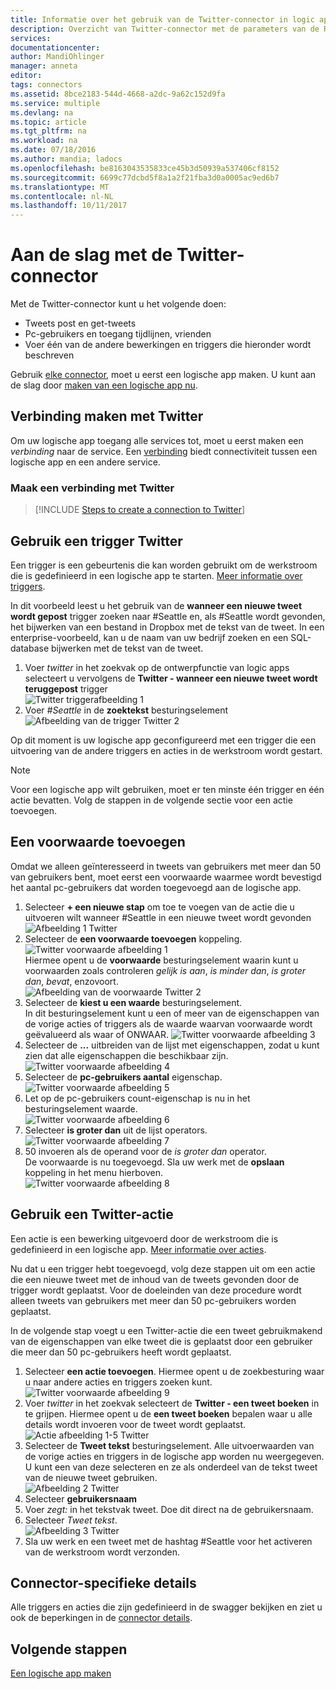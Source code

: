 ```yaml
---
title: Informatie over het gebruik van de Twitter-connector in logic apps | Microsoft Docs
description: Overzicht van Twitter-connector met de parameters van de REST-API
services: 
documentationcenter: 
author: MandiOhlinger
manager: anneta
editor: 
tags: connectors
ms.assetid: 8bce2183-544d-4668-a2dc-9a62c152d9fa
ms.service: multiple
ms.devlang: na
ms.topic: article
ms.tgt_pltfrm: na
ms.workload: na
ms.date: 07/18/2016
ms.author: mandia; ladocs
ms.openlocfilehash: be8163043535833ce45b3d50939a537406cf8152
ms.sourcegitcommit: 6699c77dcbd5f8a1a2f21fba3d0a0005ac9ed6b7
ms.translationtype: MT
ms.contentlocale: nl-NL
ms.lasthandoff: 10/11/2017
---
```

# <a name="get-started-with-the-twitter-connector"></a>Aan de slag met de Twitter-connector
Met de Twitter-connector kunt u het volgende doen:

* Tweets post en get-tweets
* Pc-gebruikers en toegang tijdlijnen, vrienden
* Voer één van de andere bewerkingen en triggers die hieronder wordt beschreven  

Gebruik [elke connector](apis-list.md), moet u eerst een logische app maken. U kunt aan de slag door [maken van een logische app nu](../logic-apps/logic-apps-create-a-logic-app.md).  

## <a name="connect-to-twitter"></a>Verbinding maken met Twitter
Om uw logische app toegang alle services tot, moet u eerst maken een *verbinding* naar de service. Een [verbinding](connectors-overview.md) biedt connectiviteit tussen een logische app en een andere service.  

### <a name="create-a-connection-to-twitter"></a>Maak een verbinding met Twitter
> [!INCLUDE [Steps to create a connection to Twitter](../../includes/connectors-create-api-twitter.md)]
> 
> 

## <a name="use-a-twitter-trigger"></a>Gebruik een trigger Twitter
Een trigger is een gebeurtenis die kan worden gebruikt om de werkstroom die is gedefinieerd in een logische app te starten. [Meer informatie over triggers](../logic-apps/logic-apps-what-are-logic-apps.md#logic-app-concepts).

In dit voorbeeld leest u het gebruik van de **wanneer een nieuwe tweet wordt gepost** trigger zoeken naar #Seattle en, als #Seattle wordt gevonden, het bijwerken van een bestand in Dropbox met de tekst van de tweet. In een enterprise-voorbeeld, kan u de naam van uw bedrijf zoeken en een SQL-database bijwerken met de tekst van de tweet.

1. Voer *twitter* in het zoekvak op de ontwerpfunctie van logic apps selecteert u vervolgens de **Twitter - wanneer een nieuwe tweet wordt teruggepost** trigger   
   ![Twitter triggerafbeelding 1](./media/connectors-create-api-twitter/trigger-1.png)  
2. Voer *#Seattle* in de **zoektekst** besturingselement  
   ![Afbeelding van de trigger Twitter 2](./media/connectors-create-api-twitter/trigger-2.png) 

Op dit moment is uw logische app geconfigureerd met een trigger die een uitvoering van de andere triggers en acties in de werkstroom wordt gestart. 

> [!NOTE]
> Voor een logische app wilt gebruiken, moet er ten minste één trigger en één actie bevatten. Volg de stappen in de volgende sectie voor een actie toevoegen.  
> 
> 

## <a name="add-a-condition"></a>Een voorwaarde toevoegen
Omdat we alleen geïnteresseerd in tweets van gebruikers met meer dan 50 van gebruikers bent, moet eerst een voorwaarde waarmee wordt bevestigd het aantal pc-gebruikers dat worden toegevoegd aan de logische app.  

1. Selecteer **+ een nieuwe stap** om toe te voegen van de actie die u uitvoeren wilt wanneer #Seattle in een nieuwe tweet wordt gevonden  
   ![Afbeelding 1 Twitter](../../includes/media/connectors-create-api-twitter/action-1.png)  
2. Selecteer de **een voorwaarde toevoegen** koppeling.  
   ![Twitter voorwaarde afbeelding 1](../../includes/media/connectors-create-api-twitter/condition-1.png)   
   Hiermee opent u de **voorwaarde** besturingselement waarin kunt u voorwaarden zoals controleren *gelijk is aan*, *is minder dan*, *is groter dan*, *bevat*, enzovoort.  
   ![Afbeelding van de voorwaarde Twitter 2](../../includes/media/connectors-create-api-twitter/condition-2.png)   
3. Selecteer de **kiest u een waarde** besturingselement.  
   In dit besturingselement kunt u een of meer van de eigenschappen van de vorige acties of triggers als de waarde waarvan voorwaarde wordt geëvalueerd als waar of ONWAAR.
   ![Twitter voorwaarde afbeelding 3](../../includes/media/connectors-create-api-twitter/condition-3.png)   
4. Selecteer de **...**  uitbreiden van de lijst met eigenschappen, zodat u kunt zien dat alle eigenschappen die beschikbaar zijn.        
   ![Twitter voorwaarde afbeelding 4](../../includes/media/connectors-create-api-twitter/condition-4.png)   
5. Selecteer de **pc-gebruikers aantal** eigenschap.    
   ![Twitter voorwaarde afbeelding 5](../../includes/media/connectors-create-api-twitter/condition-5.png)   
6. Let op de pc-gebruikers count-eigenschap is nu in het besturingselement waarde.    
   ![Twitter voorwaarde afbeelding 6](../../includes/media/connectors-create-api-twitter/condition-6.png)   
7. Selecteer **is groter dan** uit de lijst operators.    
   ![Twitter voorwaarde afbeelding 7](../../includes/media/connectors-create-api-twitter/condition-7.png)   
8. 50 invoeren als de operand voor de *is groter dan* operator.  
   De voorwaarde is nu toegevoegd. Sla uw werk met de **opslaan** koppeling in het menu hierboven.    
   ![Twitter voorwaarde afbeelding 8](../../includes/media/connectors-create-api-twitter/condition-8.png)   

## <a name="use-a-twitter-action"></a>Gebruik een Twitter-actie
Een actie is een bewerking uitgevoerd door de werkstroom die is gedefinieerd in een logische app. [Meer informatie over acties](../logic-apps/logic-apps-what-are-logic-apps.md#logic-app-concepts).  

Nu dat u een trigger hebt toegevoegd, volg deze stappen uit om een actie die een nieuwe tweet met de inhoud van de tweets gevonden door de trigger wordt geplaatst. Voor de doeleinden van deze procedure wordt alleen tweets van gebruikers met meer dan 50 pc-gebruikers worden geplaatst.  

In de volgende stap voegt u een Twitter-actie die een tweet gebruikmakend van de eigenschappen van elke tweet die is geplaatst door een gebruiker die meer dan 50 pc-gebruikers heeft wordt geplaatst.  

1. Selecteer **een actie toevoegen**. Hiermee opent u de zoekbesturing waar u naar andere acties en triggers zoeken kunt.  
   ![Twitter voorwaarde afbeelding 9](../../includes/media/connectors-create-api-twitter/condition-9.png)   
2. Voer *twitter* in het zoekvak selecteert de **Twitter - een tweet boeken** in te grijpen. Hiermee opent u de **een tweet boeken** bepalen waar u alle details wordt invoeren voor de tweet wordt geplaatst.      
   ![Actie afbeelding 1-5 Twitter](../../includes/media/connectors-create-api-twitter/action-1-5.png)   
3. Selecteer de **Tweet tekst** besturingselement. Alle uitvoerwaarden van de vorige acties en triggers in de logische app worden nu weergegeven. U kunt een van deze selecteren en ze als onderdeel van de tekst tweet van de nieuwe tweet gebruiken.     
   ![Afbeelding 2 Twitter](../../includes/media/connectors-create-api-twitter/action-2.png)   
4. Selecteer **gebruikersnaam**   
5. Voer *zegt:* in het tekstvak tweet. Doe dit direct na de gebruikersnaam.  
6. Selecteer *Tweet tekst*.       
   ![Afbeelding 3 Twitter](../../includes/media/connectors-create-api-twitter/action-3.png)   
7. Sla uw werk en een tweet met de hashtag #Seattle voor het activeren van de werkstroom wordt verzonden.  


## <a name="connector-specific-details"></a>Connector-specifieke details

Alle triggers en acties die zijn gedefinieerd in de swagger bekijken en ziet u ook de beperkingen in de [connector details](/connectors/twitterconnector/). 

## <a name="next-steps"></a>Volgende stappen
[Een logische app maken](../logic-apps/logic-apps-create-a-logic-app.md)

